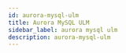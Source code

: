 ```yaml
---
id: aurora-mysql-ulm
title: Aurora MySQL ULM
sidebar_label: aurora mysql ulm
description: aurora-mysql-ulm
---
```

